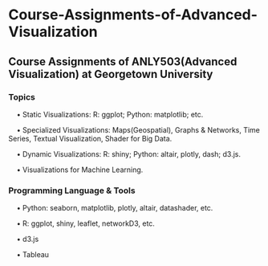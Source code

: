 # Course-Assignments-of-Advanced-Visualization

## Course Assignments of ANLY503(Advanced Visualization) at Georgetown University

### Topics
$\quad$• Static Visualizations: R: ggplot; Python: matplotlib; etc.

$\quad$• Specialized Visualizations: Maps(Geospatial), Graphs & Networks, Time Series, Textual Visualization, Shader for Big Data.

$\quad$• Dynamic Visualizations: R: shiny; Python: altair, plotly, dash; d3.js.

$\quad$• Visualizations for Machine Learning.

### Programming Language & Tools
$\quad$• Python: seaborn, matplotlib, plotly, altair, datashader, etc. 

$\quad$• R: ggplot, shiny, leaflet, networkD3, etc.  

$\quad$• d3.js  

$\quad$• Tableau
